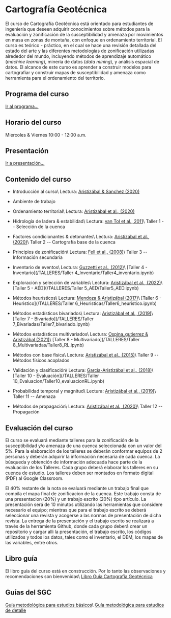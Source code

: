 # Cartografía Geotécnica

El curso de Cartografía Geotécnica está orientado para estudiantes de ingeniería que deseen adquirir conocimientos sobre métodos para la evaluación y zonificación de la susceptibilidad y amenaza por movimientos en masa en zonas de montaña, con enfoque en ordenamiento territorial. 
El curso es teórico - práctico, en el cual se hace una revisión detallada del estado del arte y las diferentes metodologías de zonificación utilizadas alrededor del mundo, incluyendo métodos de aprendizaje automático (*machine learning*), minería de datos (*data mining*), y análisis espacial de datos.
El alcance de este curso es aprender a construir modelos para cartografiar y construir mapas de susceptibilidad y amenaza como herramienta para el ordenamiento del territorio.

## Programa del curso
[Ir al programa...](/Programa_CartoGeotecnica.pdf)

## Horario del curso
Miercoles & Viernes 10:00 - 12:00 a.m.

## Presentación
[Ir a presentación...](/html/CartografiaGeotecnica.html)


## Contenido del curso

* Introducción al curso\\
Lectura: [Aristizábal & Sanchez (2020)](https://www.researchgate.net/publication/334499764_Spatial_and_temporal_patterns_and_socioeconomic_impact_of_landslides_in_the_tropical_and_mountainous_Colombian_Andes)

* Ambiente de trabajo

* Ordenamiento territorial\\
Lectura: [Aristizábal et al., (2020)](https://www.researchgate.net/publication/354447399_The_Definition_of_Areas_with_Hazard_Condition_and_Areas_with_Risk_Condition_in_Land_Use_Planning_in_Colombia)

* Hidrología de ladera & estabilidad\\
Lectura: [van Tol et al., 2011](https://www.researchgate.net/publication/221921473_Soil_Indicators_of_Hillslope_Hydrology)\\
Taller 1 -- Selección de la cuenca

* Factores condicionantes & detonantes\\
Lectura: [Aristizábal et al., (2020)](https://www.researchgate.net/publication/346961951_Analisis_de_la_amenaza_por_movimientos_en_masa_detonados_por_sismo_en_los_Andes_colombianos_caso_de_estudio_Barbosa_Antioquia)\\
Taller 2 -- Cartografía base de la cuenca

* Principios de zonificación\\
Lectura: [Fell et al., (2008)](https://www.sciencedirect.com/science/article/abs/pii/S0013795208001762?via%3Dihub)\\
Taller 3 -- Información secundaria

* Inventario de eventos\\
Lectura: [Guzzetti et al., (2012)](https://www.sciencedirect.com/science/article/pii/S0012825212000128)\\
[Taller 4 - Inventario](/TALLERES/Taller 4_Inventario/Taller4_inventario.ipynb) 

* Exploración y selección de variables\\
Lectura: [Aristizábal et al., (2022)](https://www.researchgate.net/publication/361824293_Umbrales_de_lluvia_como_detonante_de_movimientos_en_masa_en_el_piedemonte_de_la_cordillera_Central_en_los_Andes_colombianos)\\
[Taller 5 - AED](/TALLERES/Taller 5_AED/Taller5_AED.ipynb) 

* Métodos heurísticos\\
Lectura: [Mendoza & Aristizábal (2017)](https://www.researchgate.net/publication/321230343_Metodologia_para_la_zonificacion_de_la_susceptibilidad_por_movimientos_en_masa_en_proyectos_lineales_Estudio_de_caso_en_elacueducto_del_municipio_de_FredoniaAntioquia)\\
[Taller 6 - Heuristico](/TALLERES/Taller 6_Heuristicas/Taller6_heuristico.ipynb) 

* Métodos estadísticos bivariados\\
Lectura: [Aristizábal et al., (2019)](https://www.researchgate.net/publication/336778390_Metodos_estadisticos_para_la_evaluacion_de_la_susceptibilidad_por_movimientos_en_masa)\\
[Taller 7 - Bivariado](/TALLERES/Taller 7_Bivariadas/Taller7_bivariado.ipynb)

* Métodos estadísticos multivariados\\
Lectura: [Ospina_gutierrez & Aristizábal (2021)](https://www.researchgate.net/publication/350609109_Aplicacion_de_inteligencia_artificial_y_tecnicas_de_aprendizaje_automatico_para_la_evaluacion_de_la_susceptibilidad_por_movimientos_en_masa)\\
[Taller 8 - Multivariado](/TALLERES/Taller 8_Multivariadas/Taller8_RL.ipynb) 

* Métodos con base física\\
Lectura: [Aristizábal et al., (2015)](https://www.researchgate.net/publication/275723803_SHIA_Landslide_a_distributed_conceptual_and_physically_based_model_to_forecast_the_temporal_and_spatial_occurrence_of_shallow_landslides_triggered_by_rainfall_in_tropical_and_mountainous_basins)\\
Taller 9 -- Métodos físicos acoplados

* Validación y clasificación\\
Lectura: [García-Aristizábal et al., (2018)](https://www.researchgate.net/publication/330764491_Implementacion_del_modelo_TRIGRS_con_analisis_de_confiabilidad_para_la_evaluacion_de_la_amenaza_a_movimientos_en_masa_superficiales_detonados_por_lluvia)\\
[Taller 10 - Evaluación](/TALLERES/Taller 10_Evaluacion/Taller10_evaluacionRL.ipynb)

* Probabilidad temporal y magnitud\\
Lectura: [Aristizábal et al., (2019)](https://www.researchgate.net/publication/336197717_Evaluacion_de_la_amenaza_por_movimientos_en_masa_detonados_por_lluvias_para_una_region_de_los_Andes_colombianos_estimando_la_probabilidad_espacial_temporal_y_magnitud)\\
Taller 11 -- Amenaza

* Métodos de propagación\\
Lectura: [Aristizábal et al., (2020)](https://www.researchgate.net/publication/338220178_Definicion_y_clasificacion_de_las_avenidas_torrenciales_y_su_impacto_en_los_Andes_colombianos)\\
Taller 12 -- Propagación 

## Evaluación del curso
El curso se evaluará mediante talleres para la zonificación de la susceptibilidad y/o amenaza de una cuenca seleccionada con un valor del 5%. Para la elaboración de los talleres se deberán conformar equipos de 2 personas y deberán adquirir la información necesaria de cada cuenca. La búsqueda y obtención de información adecuada hace parte de la evaluación de los Talleres. Cada grupo deberá elaborar los talleres en su cuenca de estudio. Los talleres deben ser montados en formato digital (PDF) al Google Classroom.

El 40% restante de la nota se evaluará mediante un trabajo final que compila el mapa final de zonificacion de la cuenca. Este
trabajo consta de una presentacion (20%) y un trabajo escrito (20%) tipo artículo. La presentación será de 10 minutos utilizando las herramientas que considere necesario el equipo; mientras que para el trabajo escrito se deberá seleccionar una revista y acogerse a las normas de presentación de dicha revista. La entrega de la presentación y el trabajo escrito se realizará a través de la herramienta Github, donde cada grupo deberá crear un repositorio y cargar alli la presentación, el trabajo escrito, los códigos utilizados y todos los datos, tales como el inventario, el DEM, los mapas de las variables, entre otros.

## Libro guía
El libro guía del curso está en construcción. Por lo tanto las observaciones y recomendaciones son bienvenidas\\
[Libro Guía Cartografía Geotécnica](https://edieraristizabal.github.io/Libro_cartoGeotecnia/intro.html)

## Guías del SGC
[Guía metodológica para estudios básicos](https://libros.sgc.gov.co/index.php/editorial/catalog/view/34/20/248)\\
[Guía metodológica para estudios de detalle](https://libros.sgc.gov.co/index.php/editorial/catalog/view/32/19/242)

 









